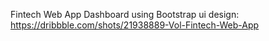 Fintech Web App Dashboard using Bootstrap
ui design: https://dribbble.com/shots/21938889-Vol-Fintech-Web-App

